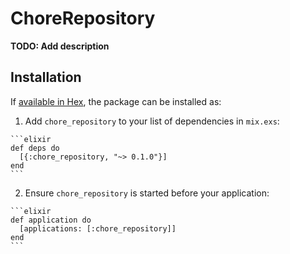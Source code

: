 # ChoreRepository

**TODO: Add description**

## Installation

If [available in Hex](https://hex.pm/docs/publish), the package can be installed as:

  1. Add `chore_repository` to your list of dependencies in `mix.exs`:

    ```elixir
    def deps do
      [{:chore_repository, "~> 0.1.0"}]
    end
    ```

  2. Ensure `chore_repository` is started before your application:

    ```elixir
    def application do
      [applications: [:chore_repository]]
    end
    ```

